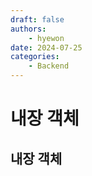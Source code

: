 ```yaml
---
draft: false
authors:
    - hyewon
date: 2024-07-25
categories:
    - Backend
---
```


# 내장 객체

<!-- more -->

## 내장 객체
